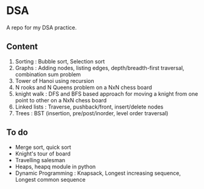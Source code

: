 # DSA
A repo for my DSA practice.

## Content
1. Sorting : Bubble sort, Selection sort
2. Graphs : Adding nodes, listing edges, depth/breadth-first traversal, combination sum problem
3. Tower of Hanoi using recursion
4. N rooks and N Queens problem on a NxN chess board
5. knight walk : DFS and BFS based approach for moving a knight from one point to other on a NxN chess board
6. Linked lists : Traverse, pushback/front, insert/delete nodes
7. Trees : BST (insertion, pre/post/inorder, level order traversal)

## To do
* Merge sort, quick sort
* Knight's tour of board
* Travelling salesman
* Heaps, heapq module in python
* Dynamic Programming : Knapsack, Longest increasing sequence, Longest common sequence
